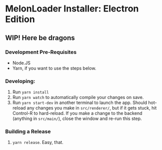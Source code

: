 # MelonLoader Installer: Electron Edition
## WIP! Here be dragons

### Development Pre-Requisites

- Node.JS
- Yarn, if you want to use the steps below.

### Developing:

1. Run `yarn install`
2. Run `yarn watch` to automatically compile your changes on save.
3. Run `yarn start-dev` in another terminal to launch the app. Should hot-reload any changes you make in `src/renderer/`, but if it gets 
stuck, hit Control-R to hard-reload. If you make a change to the backend (anything in `src/main/`), close the window and re-run this step.

### Building a Release

1. `yarn release`. Easy, that.